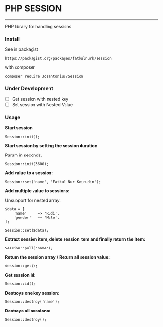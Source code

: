 # PHP SESSION
---
PHP library for handling sessions


### Install
See in packagist
````
https://packagist.org/packages/fatkulnurk/session
````
with composer
```
composer require Josantonius/Session
```

### Under Development
- [ ] Get session with nested key
- [ ] Set session with Nested Value

### Usage

**Start session:**
```
Session::init();
```

**Start session by setting the session duration:**

Param in seconds.
```
Session::init(3600);
```

**Add value to a session:**
```
Session::set('name', 'Fatkul Nur Koirudin');
```

**Add multiple value to sessions:**

Unsupport for nested array.
```
$data = [
    'name'     => 'Rudi',
    'gender'   => 'Male',
];

Session::set($data);
```

**Extract session item, delete session item and finally return the item:**
```
Session::pull('name');
```

**Return the session array / Return all session value:**
```
Session::get();
```

**Get session id:**
```
Session::id();
```

**Destroys one key session:**
```
Session::destroy('name');
```

**Destroys all sessions:**
```
Session::destroy();
```